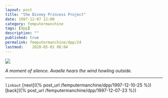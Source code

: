 ```yaml
---
layout: post
title: "the Disney Princess Project"
date: 1997-12-07 12:00
category: femputermanchine
tags: [dpp]
description: ""
published: true
permalink: femputermanchine/dpp/24
lastmod:	2020-05-01 08:04
---
```


<img src="{{ site.url }}/assets/img/dpp-24.jpg" maxwidth="1000" />

<i>A moment of silence. Avaelle hears the wind howling outside.</i>

*****

`linkout`
[next]({% post_url /femputermanchine/dpp/1997-12-10-25 %})
[back]({% post_url /femputermanchine/dpp/1997-12-07-23 %})

